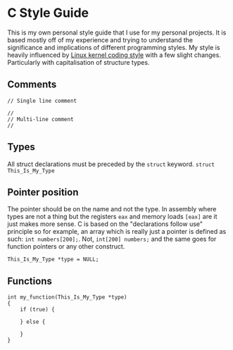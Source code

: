 # C Style Guide

This is my own personal style guide that I use for my personal projects. It is
based mostly off of my experience and trying to understand the significance and
implications of different programming styles. My style is heavily influenced by
[Linux kernel coding
style](https://www.kernel.org/doc/html/v4.10/process/coding-style.html) with a
few slight changes. Particularly with capitalisation of structure types.

## Comments
```
// Single line comment

//
// Multi-line comment
//
```

## Types
All struct declarations must be preceded by the ```struct``` keyword.
```struct This_Is_My_Type```

## Pointer position

The pointer should be on the name and not the type. In assembly where types are
not a thing but the registers ```eax``` and memory loads ```[eax]``` are it just
makes more sense. C is based on the "declarations follow use" principle so for
example, an array which is really just a pointer is defined as such: ```int
numbers[200];```. Not, ```int[200] numbers;``` and the same goes for function
pointers or any other construct.

```This_Is_My_Type *type = NULL;```

## Functions
```
int my_function(This_Is_My_Type *type)
{
    if (true) {

    } else {

    }
}

```
